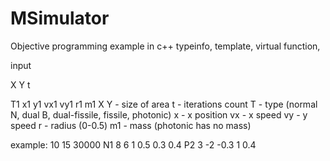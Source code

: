 # MSimulator

Objective programming example in c++
typeinfo, template, virtual function, 


input

X Y t

T1 x1 y1 vx1 vy1 r1 m1
X Y - size of area
t - iterations count
T - type (normal N, dual B, dual-fissile, fissile, photonic)
x - x position
vx - x speed
vy - y speed
r - radius (0-0.5)
m1 - mass (photonic has no mass)


example:
10 15 30000
N1 8 6 1 0.5 0.3 0.4
P2 3 -2 -0.3 1 0.4  



